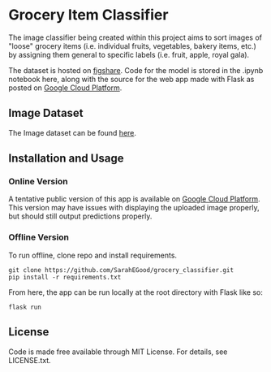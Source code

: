 # Grocery Item Classifier

The image classifier being created within this project aims to sort images of "loose" grocery items (i.e. individual fruits, vegetables, bakery items, etc.) by assigning them general to specific labels (i.e. fruit, apple, royal gala).

The dataset is hosted on [figshare](https://figshare.com/projects/Grocery_Classifier_Data/128429). Code for the model is stored in the .ipynb notebook here, along with the source for the web app made with Flask as posted on [Google Cloud Platform](http://grocery-classifier-335420.uc.r.appspot.com/).

## Image Dataset
The Image dataset can be found [here](https://figshare.com/projects/Grocery_Classifier_Data/128429).

## Installation and Usage

### Online Version

A tentative public version of this app is available on [Google Cloud Platform](http://grocery-classifier-335420.uc.r.appspot.com/). This version may have issues with displaying the uploaded image properly, but should still output predictions properly.

### Offline Version
To run offline, clone repo and install requirements.

```
git clone https://github.com/SarahEGood/grocery_classifier.git
pip install -r requirements.txt
```

From here, the app can be run locally at the root directory with Flask like so:

```
flask run
```


## License
Code is made free available through MIT License. For details, see LICENSE.txt.